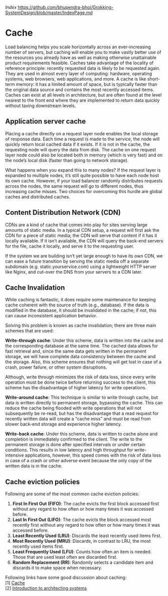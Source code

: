 _Index_
https://github.com/bhupendra-bhoi/Grokking-SystemDesign/blob/master/IndexPage.md

# Cache

Load balancing helps you scale horizontally across an ever-increasing number of servers, but caching will enable you to make vastly better use of the resources you already have as well as making otherwise unattainable product requirements feasible. Caches take advantage of the locality of reference principle: recently requested data is likely to be requested again. They are used in almost every layer of computing: hardware, operating systems, web browsers, web applications, and more. A cache is like short-term memory: it has a limited amount of space, but is typically faster than the original data source and contains the most recently accessed items. Caches can exist at all levels in architecture, but are often found at the level nearest to the front end where they are implemented to return data quickly without taxing downstream levels.

## Application server cache

Placing a cache directly on a request layer node enables the local storage of response data. Each time a request is made to the service, the node will quickly return local cached data if it exists. If it is not in the cache, the requesting node will query the data from disk. The cache on one request layer node could also be located both in memory (which is very fast) and on the node’s local disk (faster than going to network storage).

What happens when you expand this to many nodes? If the request layer is expanded to multiple nodes, it’s still quite possible to have each node host its own cache. However, if your load balancer randomly distributes requests across the nodes, the same request will go to different nodes, thus increasing cache misses. Two choices for overcoming this hurdle are global caches and distributed caches.

## Content Distribution Network (CDN)

CDNs are a kind of cache that comes into play for sites serving large amounts of static media. In a typical CDN setup, a request will first ask the CDN for a piece of static media; the CDN will serve that content if it has it locally available. If it isn’t available, the CDN will query the back-end servers for the file, cache it locally, and serve it to the requesting user.

If the system we are building isn’t yet large enough to have its own CDN, we can ease a future transition by serving the static media off a separate subdomain (e.g. static.yourservice.com) using a lightweight HTTP server like Nginx, and cut-over the DNS from your servers to a CDN later.

## Cache Invalidation

While caching is fantastic, it does require some maintenance for keeping cache coherent with the source of truth (e.g., database). If the data is modified in the database, it should be invalidated in the cache; if not, this can cause inconsistent application behavior.

Solving this problem is known as cache invalidation; there are three main schemes that are used:

**Write-through cache**: Under this scheme, data is written into the cache and the corresponding database at the same time. The cached data allows for fast retrieval and, since the same data gets written in the permanent storage, we will have complete data consistency between the cache and the storage. Also, this scheme ensures that nothing will get lost in case of a crash, power failure, or other system disruptions.

Although, write through minimizes the risk of data loss, since every write operation must be done twice before returning success to the client, this scheme has the disadvantage of higher latency for write operations.

**Write-around cache**: This technique is similar to write through cache, but data is written directly to permanent storage, bypassing the cache. This can reduce the cache being flooded with write operations that will not subsequently be re-read, but has the disadvantage that a read request for recently written data will create a “cache miss” and must be read from slower back-end storage and experience higher latency.

**Write-back cache**: Under this scheme, data is written to cache alone and completion is immediately confirmed to the client. The write to the permanent storage is done after specified intervals or under certain conditions. This results in low latency and high throughput for write-intensive applications, however, this speed comes with the risk of data loss in case of a crash or other adverse event because the only copy of the written data is in the cache.

## Cache eviction policies

Following are some of the most common cache eviction policies:

1. **First In First Out (FIFO)**: The cache evicts the first block accessed first without any regard to how often or how many times it was accessed before.<br>
2. **Last In First Out (LIFO)**: The cache evicts the block accessed most recently first without any regard to how often or how many times it was accessed before.<br>
3. **Least Recently Used (LRU)**: Discards the least recently used items first.<br>
4. **Most Recently Used (MRU)**: Discards, in contrast to LRU, the most recently used items first.<br>
5. **Least Frequently Used (LFU)**: Counts how often an item is needed. Those that are used least often are discarded first.<br>
6. **Random Replacement (RR)**: Randomly selects a candidate item and discards it to make space when necessary.<br>

Following links have some good discussion about caching:<br>
[1] [Cache](https://en.wikipedia.org/wiki/Cache_(computing))<br>
[2] [Introduction to architecting systems](https://lethain.com/introduction-to-architecting-systems-for-scale/)<br>
